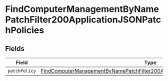 # FindComputerManagementByNamePatchFilter200ApplicationJSONPatchPolicies


## Fields

| Field                                                                                                                                                                                             | Type                                                                                                                                                                                              | Required                                                                                                                                                                                          | Description                                                                                                                                                                                       |
| ------------------------------------------------------------------------------------------------------------------------------------------------------------------------------------------------- | ------------------------------------------------------------------------------------------------------------------------------------------------------------------------------------------------- | ------------------------------------------------------------------------------------------------------------------------------------------------------------------------------------------------- | ------------------------------------------------------------------------------------------------------------------------------------------------------------------------------------------------- |
| `patchPolicy`                                                                                                                                                                                     | [FindComputerManagementByNamePatchFilter200ApplicationJSONPatchPoliciesPatchPolicy](../../models/operations/findcomputermanagementbynamepatchfilter200applicationjsonpatchpoliciespatchpolicy.md) | :heavy_minus_sign:                                                                                                                                                                                | N/A                                                                                                                                                                                               |